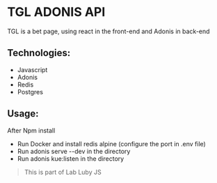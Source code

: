 # TGL ADONIS API
TGL is a bet page, using react in the front-end and Adonis in back-end

## Technologies: 

* Javascript
* Adonis
* Redis
* Postgres

## Usage:
After Npm install

* Run Docker and install redis alpine (configure the port in .env file)
* Run adonis serve --dev in the directory 
* Run adonis kue:listen in the directory 

> This is part of Lab Luby JS
